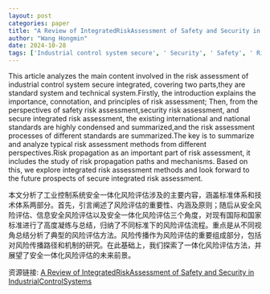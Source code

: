 ```yaml
---
layout: post
categories: paper
title: "A Review of IntegratedRiskAssessment of Safety and Security in IndustrialControlSystems"
author: "Wang Hongmin"
date: 2024-10-28
tags: ['Industrial control system secure', ' Security', ' Safety', ' Risk Propagation', ' risk assessment']
---
```


This article analyzes the main content involved in the risk assessment of industrial control system secure integrated, covering two parts,they are standard system and technical system.Firstly, the introduction explains the importance, connotation, and principles of risk assessment; Then, from the perspectives of safety risk assessment,security risk assessment, and secure integrated risk assessment, the existing international and national standards are highly condensed and summarized,and the risk assessment processes of different standards are summarized.The key is to summarize and analyze typical risk assessment methods from different perspectives.Risk propagation as an important part of risk assessment, it includes the study of risk propagation paths and mechanisms. Based on this, we explore integrated risk assessment methods and look forward to the future prospects of secure integrated risk assessment.

本文分析了工业控制系统安全一体化风险评估涉及的主要内容，涵盖标准体系和技术体系两部分。首先，引言阐述了风险评估的重要性、内涵及原则；随后从安全风险评估、信息安全风险评估以及安全一体化风险评估三个角度，对现有国际和国家标准进行了高度凝练与总结，归纳了不同标准下的风险评估流程。重点是从不同视角总结分析了典型的风险评估方法。风险传播作为风险评估的重要组成部分，包括对风险传播路径和机制的研究。在此基础上，我们探索了一体化风险评估方法，并展望了安全一体化风险评估的未来前景。

资源链接: [A Review of IntegratedRiskAssessment of Safety and Security in IndustrialControlSystems](https://papers.ssrn.com/sol3/papers.cfm?abstract_id=5002079)
